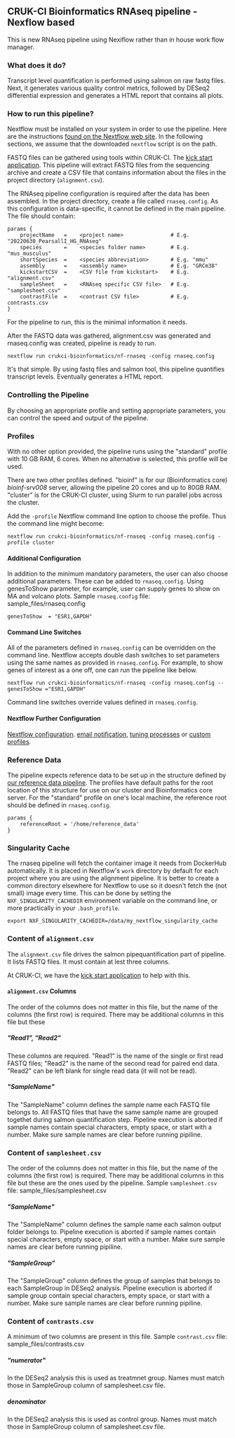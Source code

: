 ##  CRUK-CI Bioinformatics RNAseq pipeline - Nexflow based
This is new RNAseq pipeline using Nexiflow rather than in house work flow manager.
### What does it do?
Transcript level quantification is performed using salmon on raw fastq files. Next, it generates various quality control metrics, followed by DESeq2 differential expression and generates a HTML report that contains all plots.

### How to run this pipeline?

Nextflow must be installed on your system in order to use the pipeline. Here are the instructions [found on the Nextflow web site](https://www.nextflow.io/docs/latest/getstarted.html#installation).
In the following sections, we assume that the downloaded `nextflow` script is on the path.

FASTQ files can be gathered using tools within CRUK-CI. The
[kick start application](https://internal-bioinformatics.cruk.cam.ac.uk/docs/nf-kickstart).
This pipeline will extract FASTQ files from the sequencing archive and create a CSV file that contains information about the files in the project directory (`alignment.csv`). 

The RNAseq pipeline configuration is required after the data has been assembled.
In the project directory, create a file called `rnaseq.config`. As this configuration is data-specific, it cannot be defined in the main pipeline. The file should contain:

```
params {
    projectName   =    <project name>               # E.g. "20220630_PearsallI_HG_RNAseq"
    species       =    <species folder name>        # E.g. "mus_musculus"
    shortSpecies  =    <species abbreviation>       # E.g. "mmu"
    assembly      =    <assembly name>              # E.g. "GRCm38"
    kickstartCSV  =    <CSV file from kickstart>    # E.g. "alignment.csv"
    sampleSheet   =    <RNAseq specific CSV file>   # E.g. "samplesheet.csv"
    contrastFile  =    <contrast CSV file>          # E.g. contrasts.csv
}
```
For the pipeline to run, this is the minimal information it needs.

After the FASTQ data was gathered, alignment.csv was generated and rnaseq.config was created, pipeline is ready to run.


```
nextflow run crukci-bioinformatics/nf-rnaseq -config rnaseq.config
```
It's that simple. By using fastq files and salmon tool, this pipeline quantifies transcript levels. Eventually generates a HTML report. 

### Controlling the Pipeline 

By choosing an appropriate profile and setting appropriate parameters, you can control the speed and output of the pipeline.

### Profiles

With no other option provided, the pipeline runs using the "standard" profile with 10 GB RAM, 6 cores. When no alternative is selected, this profile will be used.

There are two other profiles defined. "bioinf" is for our (Bioinformatics core)
_bioinf-srv008_ server, allowing the pipeline 20 cores and up to 80GB RAM. "cluster" is
for the CRUK-CI cluster, using Slurm to run parallel jobs across the cluster.

Add the `-profile` Nextflow command line option to choose the profile. Thus the command
line might become:

```
nextflow run crukci-bioinformatics/nf-rnaseq -config rnaseq.config -profile cluster
```

#### Additional Configuration

In addition to the minimum mandatory parameters, the user can also choose additional parameters. These can be added to `rnaseq.config`. Using genesToShow parameter, for example, user can supply genes to show on MA and volcano plots. Sample `rnaseq.config` file: sample_files/rnaseq.config

```
genesToShow  = "ESR1,GAPDH"
```

#### Command Line Switches

All of the parameters defined in `rnaseq.config` can be overridden on the command
line. Nextflow accepts double dash switches to set parameters using the same names as
provided in `rnaseq.config`. For example, to show genes of interest as a one off, one can run the pipeline like below.

```
nextflow run crukci-bioinformatics/nf-rnaseq -config rnaseq.config --genesToShow ="ESR1,GAPDH"
```

Command line switches override values defined in `rnaseq.config`.


#### Nextflow Further Configuration

[Nextflow configuration](https://www.nextflow.io/docs/latest/config.html).
[email notification](https://www.nextflow.io/docs/latest/config.html#scope-mail),
[tuning processes](https://www.nextflow.io/docs/latest/config.html#scope-process) or
[custom profiles](https://www.nextflow.io/docs/latest/config.html#config-profiles).

### Reference Data

The pipeline expects reference data to be set up in the structure defined by
[our reference data pipeline](https://internal-bioinformatics.cruk.cam.ac.uk/docs/referencegenomes/main.html).
The profiles have default paths for the root location of this structure for use on our
cluster and Bioinformatics core server. For the "standard" profile on one's local
machine, the reference root should be defined in `rnaseq.config`.

```
params {
    referenceRoot = '/home/reference_data'
}
```

### Singularity Cache

The rnaseq pipeline will fetch the container image it needs from DockerHub automatically.
It is placed in Nextflow's `work` directory by default for each project where you are using
the alignment pipeline. It is better to create a common directory elsewhere for Nextflow to
use so it doesn't fetch the (not small) image every time. This can be done by setting the
`NXF_SINGULARITY_CACHEDIR` environment variable on the command line, or more practically
in your `.bash_profile`.

```
export NXF_SINGULARITY_CACHEDIR=/data/my_nextflow_singularity_cache
```

### Content of `alignment.csv`

The `alignment.csv` file drives the salmon pipequantification part of pipeline. It lists FASTQ files. It must contain at lest three columns.

At CRUK-CI, we have the
[kick start application](https://internal-bioinformatics.cruk.cam.ac.uk/docs/nf-kickstart)
to help with this.

#### `alignment.csv` Columns

The order of the columns does not matter in this file, but the name of the columns
(the first row) is required. There may be additional columns in this file but these

##### "Read1", "Read2"

These columns are required. "Read1" is the name of the single or first read FASTQ files;
"Read2" is the name of the second read for paired end data. "Read2" can be left blank
for single read data (it will not be read).

##### "SampleName"

The "SampleName" column defines the sample name each FASTQ file belongs to. All FASTQ files
that have the same sample name are grouped togethet during salmon quantification step. Pipeline 
execution is aborted if sample names contain special characters, empty space, or start with a number. Make sure sample names are clear before running pipiline.

### Content of `samplesheet.csv`

The order of the columns does not matter in this file, but the name of the columns
(the first row) is required. There may be additional columns in this file but these
are the ones used by the pipeline. Sample `samplesheet.csv` file: sample_files/samplesheet.csv

##### "SampleName"

The "SampleName" column defines the sample name each salmon output folder belongs to. Pipeline 
execution is aborted if sample names contain special characters, empty space, or start with a number. Make sure sample names are clear before running pipiline.

##### "SampleGroup"

The "SampleGroup" column defines the group of samples that belongs to each SampleGroup in DESeq2 analysis. Pipeline execution is aborted if sample group contain special characters, empty space, or start with a number. Make sure sample names are clear before running pipiline.

### Content of `contrasts.csv`

A minimum of two columns are present in this file. Sample `contrast.csv` file: sample_files/contrasts.csv
##### "numerator"
In the DESeq2 analysis this is used as treatmnet group. Names must match those in SampleGroup column of samplesheet.csv file.

##### denominator

In the DESeq2 analysis this is used as control group. Names must match those in SampleGroup column of samplesheet.csv file.











